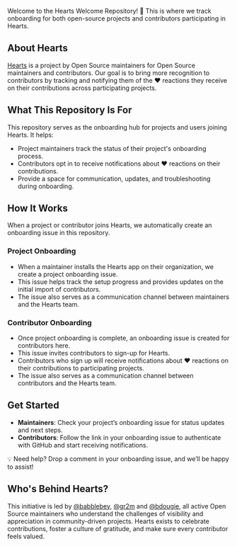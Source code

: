Welcome to the Hearts Welcome Repository! 🎉 This is where we track onboarding for both open-source projects and contributors participating in Hearts.

## About Hearts

[<u>Hearts</u>](https://www.hearts.dev) is a project by Open Source maintainers for Open Source maintainers and contributors. Our goal is to bring more recognition to contributors by tracking and notifying them of the ❤️ reactions they receive on their contributions across participating projects.

## What This Repository Is For

This repository serves as the onboarding hub for projects and users joining Hearts. It helps:

* Project maintainers track the status of their project's onboarding process.
* Contributors opt in to receive notifications about ❤️ reactions on their contributions.
* Provide a space for communication, updates, and troubleshooting during onboarding.

## How It Works

When a project or contributor joins Hearts, we automatically create an onboarding issue in this repository.

### Project Onboarding

* When a maintainer installs the Hearts app on their organization, we create a project onboarding issue.
* This issue helps track the setup progress and provides updates on the initial import of contributors.
* The issue also serves as a communication channel between maintainers and the Hearts team.

### Contributor Onboarding

* Once project onboarding is complete, an onboarding issue is created for contributors here.
* This issue invites contributors to sign-up for Hearts. 
* Contributors who sign up will receive notifications about ❤️ reactions on their contributions to participating projects.
* The issue also serves as a communication channel between contributors and the Hearts team.

## Get Started

* **Maintainers**: Check your project’s onboarding issue for status updates and next steps.
* **Contributors**: Follow the link in your onboarding issue to authenticate with GitHub and start receiving notifications.

💡 Need help? Drop a comment in your onboarding issue, and we’ll be happy to assist!

## Who's Behind Hearts?

This initiative is led by [@babblebey](https://github.com/babblebey), [@gr2m](https://github.com/gr2m) and [@bdougie](https://github.com/bdougie), all active Open Source maintainers who understand the challenges of visibility and appreciation in community-driven projects. Hearts exists to celebrate contributions, foster a culture of gratitude, and make sure every contributor feels valued.